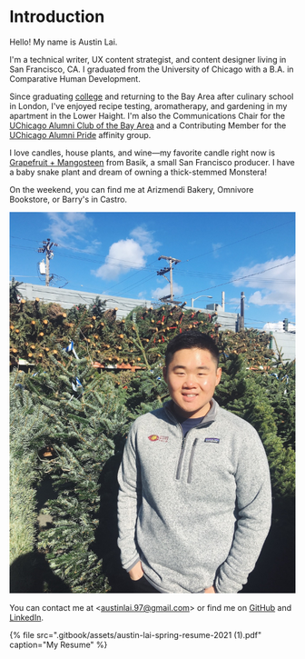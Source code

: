 # Introduction

Hello! My name is Austin Lai.

I'm a technical writer, UX content strategist, and content designer living in San Francisco, CA. I graduated from the University of Chicago with a B.A. in Comparative Human Development. 

Since graduating [college](https://collegeadmissions.uchicago.edu/uncommon-blog/adulting-in-college) and returning to the Bay Area after culinary school in London, I've enjoyed recipe testing, aromatherapy, and gardening in my apartment in the Lower Haight. I'm also the Communications Chair for the [UChicago Alumni Club of the Bay Area](https://alumniandfriends.uchicago.edu/s/community?clubGroupName=Alumni+Club+of+the+Bay+Area) and a Contributing Member for the [UChicago Alumni Pride](https://alumniandfriends.uchicago.edu/s/community?clubGroupName=UChicago%20Alumni%20Pride) affinity group.

I love candles, house plants, and wine—my favorite candle right now is [Grapefruit + Mangosteen](https://www.basikcandle.com/collections/candles/products/grapefruit-mangosteen-candle) from Basik, a small San Francisco producer. I have a baby snake plant and dream of owning a thick-stemmed Monstera!  

On the weekend, you can find me at Arizmendi Bakery, Omnivore Bookstore, or Barry's in Castro. 

![Flowercraft, San Francisco CA](.gitbook/assets/photo-2.jpg)

You can contact me at &lt;austinlai.97@gmail.com&gt; or find me on [GitHub](https://github.com/alai97) and [LinkedIn](https://www.linkedin.com/in/austin-lai/). 

{% file src=".gitbook/assets/austin-lai-spring-resume-2021 \(1\).pdf" caption="My Resume" %}

